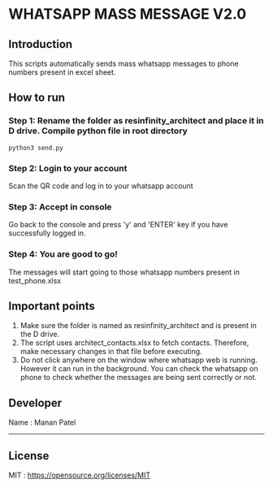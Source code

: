 # WHATSAPP MASS MESSAGE V2.0

## Introduction 

This scripts automatically sends mass whatsapp messages to phone numbers present in excel sheet.

## How to run 

### Step 1: Rename the folder as resinfinity_architect and place it in D drive. Compile python file in root directory

```
python3 send.py
```
### Step 2: Login to your account
Scan the QR code and log in to your whatsapp account

### Step 3: Accept in console
Go back to the console and press 'y' and 'ENTER' key if you have successfully logged in.

### Step 4: You are good to go!
The messages will start going to those whatsapp numbers present in test_phone.xlsx

## Important points
1. Make sure the folder is named as resinfinity_architect and is present in the D drive.
2. The script uses architect_contacts.xlsx to fetch contacts. Therefore, make necessary changes in that file before executing. 
3. Do not click anywhere on the window where whatsapp web is running. However it can run in the background. You can check the whatsapp on phone to check whether the messages are being sent correctly or not.

## Developer
Name : Manan Patel

--------------------------------------------------------------------------------------------------------------------------------------------------------------------------------

## License
MIT : https://opensource.org/licenses/MIT
